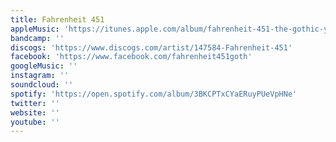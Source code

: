 ```yaml
---
title: Fahrenheit 451
appleMusic: 'https://itunes.apple.com/album/fahrenheit-451-the-gothic-years-and-after/153441953'
bandcamp: ''
discogs: 'https://www.discogs.com/artist/147584-Fahrenheit-451'
facebook: 'https://www.facebook.com/fahrenheit451goth'
googleMusic: ''
instagram: ''
soundcloud: ''
spotify: 'https://open.spotify.com/album/3BKCPTxCYaERuyPUeVpHNe'
twitter: ''
website: ''
youtube: ''
---
```

